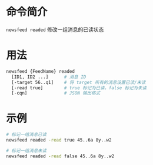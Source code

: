 命令简介
======= 

`newsfeed readed` 修改一组消息的已读状态

用法
=======

```bash
newsfeed {FeedName} readed
  [ID1, ID2 ...]      # 消息 ID
  [-target 56..q1]    # 将 target 所有的消息设置已读/未读
  [-read true]        # true 标记为已读，false 标记为未读
  [-cqn]              # JSON 输出格式
```

示例
=======

```bash
# 标记一组消息已读
newsfeed readed -read true 45..6a 8y..w2

# 标记一组消息未读
newsfeed readed -read false 45..6a 8y..w2
```